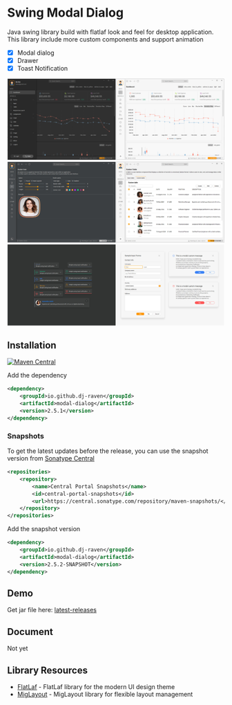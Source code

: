 # Swing Modal Dialog

Java swing library build with flatlaf look and feel for desktop application. This library include more custom components
and support animation

- [x] Modal dialog
- [x] Drawer
- [x] Toast Notification

![Simple 1](screenshot/simple%201.png)
![Simple 2](screenshot/simple%202.png)
![Simple 3](screenshot/simple%203.png)

## Installation

[![Maven Central](https://img.shields.io/maven-central/v/io.github.dj-raven/modal-dialog?label=Maven%20Central)](https://central.sonatype.com/artifact/io.github.dj-raven/modal-dialog/versions)

Add the dependency
``` xml
<dependency>
    <groupId>io.github.dj-raven</groupId>
    <artifactId>modal-dialog</artifactId>
    <version>2.5.1</version>
</dependency>
```

### Snapshots
To get the latest updates before the release, you can use the snapshot version from [Sonatype Central](https://central.sonatype.com/service/rest/repository/browse/maven-snapshots/io/github/dj-raven/modal-dialog/)

``` xml
<repositories>
    <repository>
        <name>Central Portal Snapshots</name>
        <id>central-portal-snapshots</id>
        <url>https://central.sonatype.com/repository/maven-snapshots/</url>
    </repository>
</repositories>
```
Add the snapshot version
``` xml
<dependency>
    <groupId>io.github.dj-raven</groupId>
    <artifactId>modal-dialog</artifactId>
    <version>2.5.2-SNAPSHOT</version>
</dependency>
```

## Demo
Get jar file here: [latest-releases](https://github.com/DJ-Raven/swing-modal-dialog/releases/latest)

## Document

Not yet

## Library Resources

- [FlatLaf](https://github.com/JFormDesigner/FlatLaf) - FlatLaf library for the modern UI design theme
- [MigLayout](https://github.com/mikaelgrev/miglayout) - MigLayout library for flexible layout management
